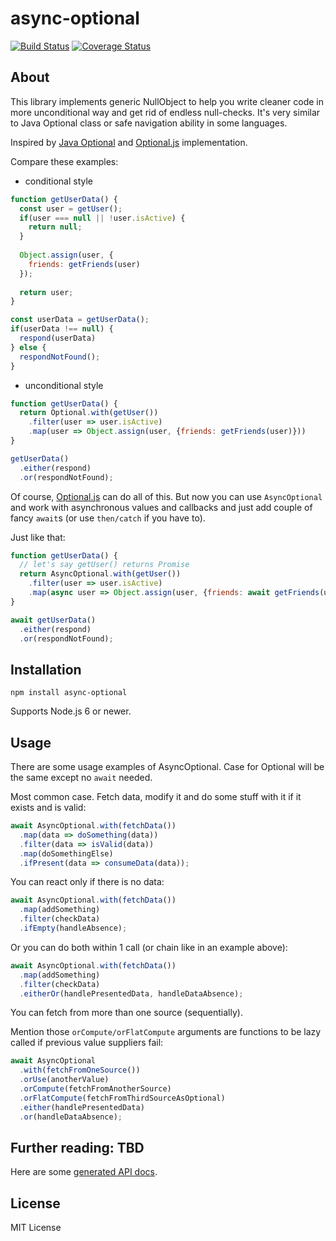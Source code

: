 # async-optional

[![Build Status](https://travis-ci.org/treble-snake/async-optional.svg?branch=master)](https://travis-ci.org/treble-snake/async-optional)
[![Coverage Status](https://coveralls.io/repos/github/treble-snake/async-optional/badge.svg?branch=master)](https://coveralls.io/github/treble-snake/async-optional?branch=master)

## About

This library implements generic NullObject to help you write cleaner code in more unconditional way and get rid of endless null-checks. It's very similar to Java Optional class or safe navigation ability in some languages.

 
Inspired by [Java Optional](https://docs.oracle.com/javase/9/docs/api/java/util/Optional.html) and [Optional.js](https://github.com/JasonStorey/Optional.js) implementation.

Compare these examples:

* conditional style
```js
function getUserData() {
  const user = getUser();
  if(user === null || !user.isActive) {
    return null;
  }
  
  Object.assign(user, {
    friends: getFriends(user)
  });
  
  return user;
}

const userData = getUserData();
if(userData !== null) {
  respond(userData)
} else {
  respondNotFound();
}
```

* unconditional style
```js
function getUserData() {
  return Optional.with(getUser())
    .filter(user => user.isActive)
    .map(user => Object.assign(user, {friends: getFriends(user)}))
}

getUserData()
  .either(respond)
  .or(respondNotFound);
```

Of course, [Optional.js](https://github.com/JasonStorey/Optional.js) can do all of this. But now you can use `AsyncOptional` and work with asynchronous values and callbacks and just add couple of fancy `await`s (or use `then/catch` if you have to).  

Just like that:
```js
function getUserData() {
  // let's say getUser() returns Promise
  return AsyncOptional.with(getUser())
    .filter(user => user.isActive)
    .map(async user => Object.assign(user, {friends: await getFriends(user)}))
}

await getUserData()
  .either(respond)
  .or(respondNotFound);
```

## Installation
```
npm install async-optional
```

Supports Node.js 6 or newer.

## Usage
There are some usage examples of AsyncOptional. Case for Optional will be the same except no `await` needed.

Most common case. Fetch data, modify it and do some stuff with it if it exists and is valid:

```js
await AsyncOptional.with(fetchData())
  .map(data => doSomething(data))
  .filter(data => isValid(data))
  .map(doSomethingElse)
  .ifPresent(data => consumeData(data));

```

You can react only if there is no data:
```js
await AsyncOptional.with(fetchData())
  .map(addSomething)
  .filter(checkData)
  .ifEmpty(handleAbsence);

```
Or you can do both within 1 call (or chain like in an example above):
```js
await AsyncOptional.with(fetchData())
  .map(addSomething)
  .filter(checkData)
  .eitherOr(handlePresentedData, handleDataAbsence);

```
You can fetch from more than one source (sequentially). 

Mention those `orCompute/orFlatCompute` arguments are functions to be lazy called if previous value suppliers fail: 
```js
await AsyncOptional
  .with(fetchFromOneSource())
  .orUse(anotherValue)
  .orCompute(fetchFromAnotherSource)
  .orFlatCompute(fetchFromThirdSourceAsOptional)
  .either(handlePresentedData)
  .or(handleDataAbsence);

```

## Further reading: TBD
Here are some [generated API docs](https://treble-snake.github.io/async-optional/).

## License

MIT License